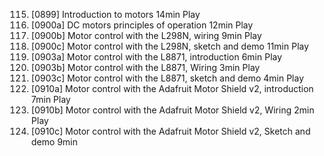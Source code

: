115. [0899] Introduction to motors
     14min
     Play
116. [0900a] DC motors principles of operation
     12min
     Play
117. [0900b] Motor control with the L298N, wiring
     9min
     Play
118. [0900c] Motor control with the L298N, sketch and demo
     11min
     Play
119. [0903a] Motor control with the L8871, introduction
     6min
     Play
120. [0903b] Motor control with the L8871, Wiring
     3min
     Play
121. [0903c] Motor control with the L8871, sketch and demo
     4min
     Play
122. [0910a] Motor control with the Adafruit Motor Shield v2, introduction
     7min
     Play
123. [0910b] Motor control with the Adafruit Motor Shield v2, Wiring
     2min
     Play
124. [0910c] Motor control with the Adafruit Motor Shield v2, Sketch and demo
     9min
